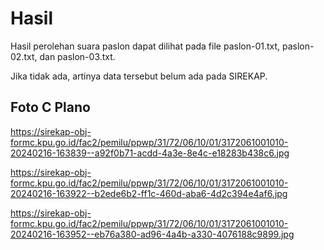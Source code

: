 # Hasil

Hasil perolehan suara paslon dapat dilihat pada file paslon-01.txt, paslon-02.txt, dan paslon-03.txt.

Jika tidak ada, artinya data tersebut belum ada pada SIREKAP.

## Foto C Plano

https://sirekap-obj-formc.kpu.go.id/fac2/pemilu/ppwp/31/72/06/10/01/3172061001010-20240216-163839--a92f0b71-acdd-4a3e-8e4c-e18283b438c6.jpg

https://sirekap-obj-formc.kpu.go.id/fac2/pemilu/ppwp/31/72/06/10/01/3172061001010-20240216-163922--b2ede6b2-ff1c-460d-aba6-4d2c394e4af6.jpg

https://sirekap-obj-formc.kpu.go.id/fac2/pemilu/ppwp/31/72/06/10/01/3172061001010-20240216-163952--eb76a380-ad96-4a4b-a330-4076188c9899.jpg
